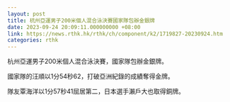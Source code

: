 ```yaml
---
layout: post
title: 杭州亞運男子200米個人混合泳決賽國家隊包辦金銀牌
date: 2023-09-24 20:09:11.000000000 +08:00
link: https://news.rthk.hk/rthk/ch/component/k2/1719827-20230924.htm
categories: rthk
---
```


杭州亞運男子200米個人混合泳決賽，國家隊包辦金銀牌。

國家隊的汪順以1分54秒62，打破亞洲紀錄的成績奪得金牌。

隊友覃海洋以1分57秒41屈居第二，日本選手瀨戶大也取得銅牌。
